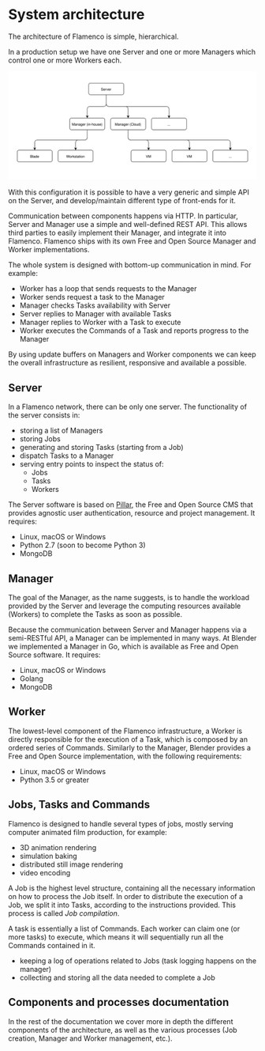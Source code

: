 # System architecture

The architecture of Flamenco is simple, hierarchical.

In a production setup we have one Server and one or more Managers which control one or 
more Workers each.

![Architecture diagram](img/architecture_diagram.svg)

With this configuration it is possible to have a very generic and simple API on the Server, and 
develop/maintain different type of front-ends for it.

Communication between components happens via HTTP. In particular, Server and Manager use a simple 
and well-defined REST API. This allows third parties to easily implement their Manager, and 
integrate it into Flamenco. Flamenco ships with its own Free and Open Source Manager and Worker
implementations.

The whole system is designed with bottom-up communication in mind. For example:

- Worker has a loop that sends requests to the Manager
- Worker sends request a task to the Manager
- Manager checks Tasks availability with Server
- Server replies to Manager with available Tasks
- Manager replies to Worker with a Task to execute
- Worker executes the Commands of a Task and reports progress to the Manager

By using update buffers on Managers and Worker components we can keep the overall 
infrastructure as resilient, responsive and available a possible.

## Server

In a Flamenco network, there can be only one server. The functionality of the server consists in:

- storing a list of Managers
- storing Jobs
- generating and storing Tasks (starting from a Job)
- dispatch Tasks to a Manager
- serving entry points to inspect the status of:
    + Jobs
    + Tasks
    + Workers

The Server software is based on [Pillar](https://pillarframework.org/), the Free and Open Source
CMS that provides agnostic user authentication, resource and project management. It requires:

- Linux, macOS or Windows
- Python 2.7 (soon to become Python 3)
- MongoDB

## Manager

The goal of the Manager, as the name suggests, is to handle the workload provided by the Server
and leverage the computing resources available (Workers) to complete the Tasks as soon as possible.

Because the communication between Server and Manager happens via a semi-RESTful API, a Manager
can be implemented in many ways. At Blender we implemented a Manager in Go, which is available
as Free and Open Source software. It requires:

- Linux, macOS or Windows
- Golang
- MongoDB

## Worker

The lowest-level component of the Flamenco infrastructure, a Worker is directly responsible for
the execution of a Task, which is composed by an ordered series of Commands. Similarly to the
Manager, Blender provides a Free and Open Source implementation, with the following requirements:

- Linux, macOS or Windows
- Python 3.5 or greater

## Jobs, Tasks and Commands

Flamenco is designed to handle several types of jobs, mostly serving computer animated film 
production, for example:

- 3D animation rendering
- simulation baking
- distributed still image rendering
- video encoding

A Job is the highest level structure, containing all the necessary information on how to process 
the Job itself.
In order to distribute the execution of a Job, we split it into Tasks, according to the instructions 
provided. This process is called *Job compilation*.

A task is essentially a list of Commands. Each worker can claim one (or more tasks) to execute,
which means it will sequentially run all the Commands contained in it. 

- keeping a log of operations related to Jobs (task logging happens on the manager)
- collecting and storing all the data needed to complete a Job

## Components and processes documentation

In the rest of the documentation we cover more in depth the different components of the
architecture, as well as the various processes (Job creation, Manager and Worker management, etc.).
